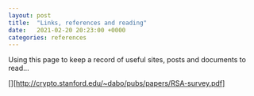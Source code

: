 ```yaml
---
layout: post
title:  "Links, references and reading"
date:   2021-02-20 20:23:00 +0000
categories: references
---
```

Using this page to keep a record of useful sites, posts and documents to read...

[](https://blog.cryptographyengineering.com/useful-cryptography-resources/)
[][http://crypto.stanford.edu/~dabo/pubs/papers/RSA-survey.pdf]
[](https://sockpuppet.org/blog/archives/)
